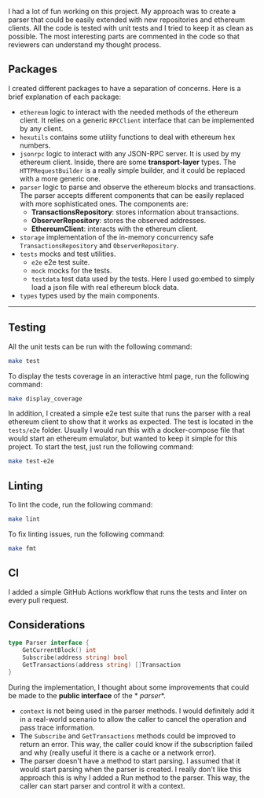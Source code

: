 I had a lot of fun working on this project. My approach was to create a parser that could be easily extended with new
repositories and ethereum clients. All the code is tested with unit tests and I tried to keep it as clean as possible.
The most interesting parts are commented in the code so that reviewers can understand my thought process.

## Packages

I created different packages to have a separation of concerns. Here is a brief explanation of each package:

- `ethereum` logic to interact with the needed methods of the ethereum client. It relies on a
  generic `RPCClient` interface that can be implemented by any client.
- `hexutils` contains some utility functions to deal with ethereum hex numbers.
- `jsonrpc` logic to interact with any JSON-RPC server. It is used by my ethereum client.
  Inside, there are some **transport-layer** types. The `HTTPRequestBuilder` is a really simple builder, and it could be
  replaced with a more generic one.
- `parser` logic to parse and observe the ethereum blocks and transactions. The parser accepts
  different components that can be easily replaced with more sophisticated ones. The components are:
    - **TransactionsRepository**: stores information about transactions.
    - **ObserverRepository**: stores the observed addresses.
    - **EthereumClient**: interacts with the ethereum client.
- `storage` implementation of the in-memory concurrency safe `TransactionsRepository`
  and `ObserverRepository`.
- `tests` mocks and test utilities.
    - `e2e` e2e test suite.
    - `mock` mocks for the tests.
    - `testdata` test data used by the tests. Here I used go:embed to simply load a json file with real ethereum block
      data.
- `types` types used by the main components.

---

## Testing

All the unit tests can be run with the following command:

```bash
make test
```

To display the tests coverage in an interactive html page, run the following command:

```bash
make display_coverage
```

In addition, I created a simple e2e test suite that runs the parser with a real ethereum client to show that it works as
expected. The test is located in the `tests/e2e` folder. Usually I would run this with a docker-compose file that would start an ethereum emulator, but wanted to keep it simple for this project. To
start the test, just run the following command:

```bash
make test-e2e
```

## Linting

To lint the code, run the following command:

```bash
make lint
```

To fix linting issues, run the following command:

```bash
make fmt
```

## CI

I added a simple GitHub Actions workflow that runs the tests and linter on every pull request.

## Considerations

```go
type Parser interface {
    GetCurrentBlock() int
    Subscribe(address string) bool
    GetTransactions(address string) []Transaction
}
```

During the implementation, I thought about some improvements that could be made to the **public interface** of the *
*parser**.

- `context` is not being used in the parser methods. I would definitely add it in a real-world scenario to allow the
  caller to cancel the operation and pass trace information.
- The `Subscribe` and `GetTransactions` methods could be improved to return an error. This way, the caller could know if
  the subscription failed and why (really useful it there is a cache or a network error).
- The parser doesn't have a method to start parsing. I assumed that it would start parsing when the parser is created. I
  really don't like this approach this is why I added a Run method to the parser. This way, the caller can start parser
  and control it with a context.
